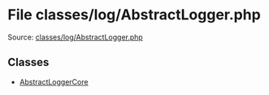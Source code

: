 File classes/log/AbstractLogger.php
=========

Source: [classes/log/AbstractLogger.php](https://github.com/PrestaShop/PrestaShop/blob/1.6.0.12/classes/log/AbstractLogger.php)


Classes
-------

* [AbstractLoggerCore](class.AbstractLoggerCore.md)

